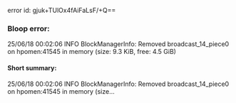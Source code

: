 error id: gjuk+TUlOx4fAiFaLsF/+Q==
### Bloop error:

25/06/18 00:02:06 INFO BlockManagerInfo: Removed broadcast_14_piece0 on hpomen:41545 in memory (size: 9.3 KiB, free: 4.5 GiB)
#### Short summary: 

25/06/18 00:02:06 INFO BlockManagerInfo: Removed broadcast_14_piece0 on hpomen:41545 in memory (size...